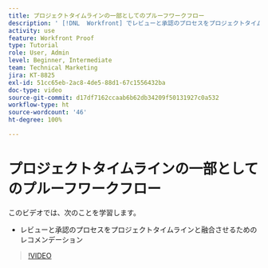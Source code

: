 ```yaml
---
title: プロジェクトタイムラインの一部としてのプルーフワークフロー
description: ' [!DNL  Workfront] でレビューと承認のプロセスをプロジェクトタイムラインと融合させるためのレコメンデーションを説明します。'
activity: use
feature: Workfront Proof
type: Tutorial
role: User, Admin
level: Beginner, Intermediate
team: Technical Marketing
jira: KT-8825
exl-id: 51cc65eb-2ac8-4de5-88d1-67c1556432ba
doc-type: video
source-git-commit: d17df7162ccaab6b62db34209f50131927c0a532
workflow-type: ht
source-wordcount: '46'
ht-degree: 100%

---
```


# プロジェクトタイムラインの一部としてのプルーフワークフロー

このビデオでは、次のことを学習します。

* レビューと承認のプロセスをプロジェクトタイムラインと融合させるためのレコメンデーション

>[!VIDEO](https://video.tv.adobe.com/v/335125/?quality=12&learn=on&enablevpops)

<!--
This is a duplicate and not used in the TOC
-->
